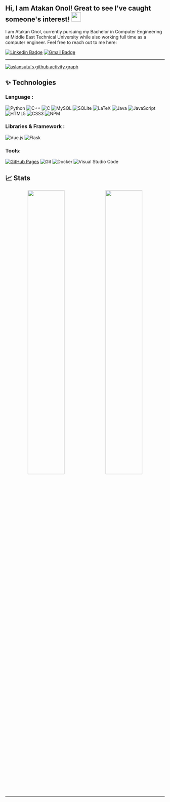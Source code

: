 ## Hi, I am Atakan Onol! Great to see I've caught someone's interest! <img src="https://raw.githubusercontent.com/aemmadi/aemmadi/master/wave.gif" width="30px">

I am Atakan Onol, currently pursuing my Bachelor in Computer Engineering at Middle East Technical University while also working full time
as a computer engineer.
Feel free to reach out to me here:

[![Linkedin Badge](https://img.shields.io/badge/-Atakan%20Onol-blue?style=flat-square&logo=Linkedin&logoColor=white&link=https://www.linkedin.com/in/atakan-onol-547427160//)](https://www.linkedin.com/in/atakan-onol-547427160//)
[![Gmail Badge](https://img.shields.io/badge/-atakan16@gmail.com-c14438?style=flat-square&logo=Gmail&logoColor=white&link=mailto:atakan16@gmail.com)](mailto:atakan16@gmail.com)

-----

[![aslansutu's github activity graph](https://activity-graph.herokuapp.com/graph?username=aslansutu&theme=xcode)](https://git.io/aslansutu)

## ✨ Technologies

### Language :

![Python](https://img.shields.io/badge/-Python-black?style=flat-square&logo=Python)
![C++](https://img.shields.io/badge/-C++-00599C?style=flat-square&logo=c)
![C](https://img.shields.io/badge/c-%2300599C.svg?style=for-the-badge&logo=c&logoColor=white)
![MySQL](https://img.shields.io/badge/-MySQL-black?style=flat-square&logo=mysql)
![SQLite](https://img.shields.io/badge/sqlite-%2307405e.svg?style=for-the-badge&logo=sqlite&logoColor=white)
![LaTeX](https://img.shields.io/badge/latex-%23008080.svg?style=for-the-badge&logo=latex&logoColor=white)
![Java](https://img.shields.io/badge/-java-E34A86?style=flat-square&logo=java)
![JavaScript](https://img.shields.io/badge/-JavaScript-black?style=flat-square&logo=javascript)
![HTML5](https://img.shields.io/badge/-HTML5-E34F26?style=flat-square&logo=html5&logoColor=white)
![CSS3](https://img.shields.io/badge/-CSS3-1572B6?style=flat-square&logo=css3)
![NPM](https://img.shields.io/badge/NPM-%23CB3837.svg?style=for-the-badge&logo=npm&logoColor=white)

### Libraries & Framework :

![Vue.js](https://img.shields.io/badge/vuejs-%2335495e.svg?style=for-the-badge&logo=vuedotjs&logoColor=%234FC08D)
![Flask](https://img.shields.io/badge/flask-%23000.svg?style=for-the-badge&logo=flask&logoColor=white)

### Tools:

<a href="#"><img alt="GitHub Pages" src="https://img.shields.io/badge/GitHub%20Pages-%23327FC7.svg?logo=github&logoColor=white"></a> 
![Git](https://img.shields.io/badge/-Git-black?style=flat-square&logo=git)
![Docker](https://img.shields.io/badge/docker-%230db7ed.svg?style=for-the-badge&logo=docker&logoColor=white)
![Visual Studio Code](https://img.shields.io/badge/Visual%20Studio%20Code-0078d7.svg?style=for-the-badge&logo=visual-studio-code&logoColor=white)

## 📈 Stats

<p align="center">

  <img width="48%" src="https://github-readme-stats.vercel.app/api?username=atakan16&show_icons=true&theme=tokyonight" />
  <img width="48%" src="https://github-readme-streak-stats.herokuapp.com/?user=atakan16&theme=tokyonight" />
</p>

<br>


-----
<!--Credits: [Khushi Saxena](https://github.com/Khushi0321)

Last Edited on: 30/11/2021
-->

<!---
aslansutu/aslansutu is a ✨ special ✨ repository because its `README.md` (this file) appears on your GitHub profile.
You can click the Preview link to take a look at your changes.
--->
